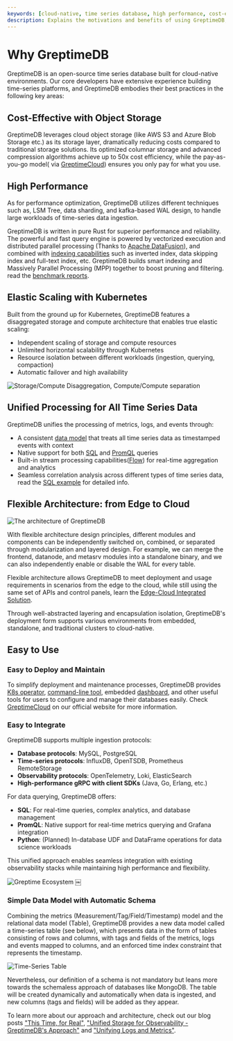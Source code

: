 ```yaml
---
keywords: [cloud-native, time series database, high performance, cost-effective, unified design]
description: Explains the motivations and benefits of using GreptimeDB, including its unified design for metrics, logs, and events, cloud-native architecture, cost-effectiveness, high performance, and ease of use. It highlights key features and deployment strategies.
---
```



# Why GreptimeDB

GreptimeDB is an open-source time series database built for cloud-native environments. Our core developers have extensive experience building time-series platforms, and GreptimeDB embodies their best practices in the following key areas:

## Cost-Effective with Object Storage

GreptimeDB leverages cloud object storage (like AWS S3 and Azure Blob Storage etc.) as its storage layer, dramatically reducing costs compared to traditional storage solutions. Its optimized columnar storage and advanced compression algorithms achieve up to 50x cost efficiency, while the pay-as-you-go model( via [GreptimeCloud](https://greptime.com/product/cloud)) ensures you only pay for what you use.

## High Performance

As for performance optimization, GreptimeDB utilizes different techniques such as, LSM Tree, data sharding, and kafka-based WAL design, to handle large workloads of time-series data ingestion.

GreptimeDB is written in pure Rust for superior performance and reliability. The powerful and fast query engine is powered by vectorized execution and distributed parallel processing (Thanks to [Apache DataFusion](https://datafusion.apache.org/)), and combined with [indexing capabilities](/user-guide/manage-data/data-index) such as inverted index, data skipping index and full-text index, etc. GreptimeDB builds smart indexing and Massively Parallel Processing (MPP) together to boost pruning and filtering. read the [benchmark reports](https://www.greptime.com/blogs/2024-09-09-report-summary).

## Elastic Scaling with Kubernetes

Built from the ground up for Kubernetes, GreptimeDB features a disaggregated storage and compute architecture that enables true elastic scaling:

- Independent scaling of storage and compute resources
- Unlimited horizontal scalability through Kubernetes
- Resource isolation between different workloads (ingestion, querying, compaction)
- Automatic failover and high availability

![Storage/Compute Disaggregation, Compute/Compute separation](/storage-compute-disaggregation-compute-compute-separation.png)

## Unified Processing for All Time Series Data

GreptimeDB unifies the processing of metrics, logs, and events through:

- A consistent [data model](./data-model.md) that treats all time series data as timestamped events with context
- Native support for both [SQL](/user-guide/query-data/sql.md) and [PromQL](/user-guide/query-data/promql.md) queries
- Built-in stream processing capabilities([Flow](/user-guide/flow-computation/overview.md)) for real-time aggregation and analytics
- Seamless correlation analysis across different types of time series data, read the [SQL example](/user-guide/overview.md#sql-query-example) for detailed info.

## Flexible Architecture: from Edge to Cloud

![The architecture of GreptimeDB](/architecture-2.png)

With flexible architecture design principles, different modules and components can be independently switched on, combined, or separated through modularization and layered design.
For example, we can merge the frontend, datanode, and metasrv modules into a standalone binary, and we can also independently enable or disable the WAL for every table.

Flexible architecture allows GreptimeDB to meet deployment and usage requirements in scenarios from the edge to the cloud, while still using the same set of APIs and control panels, learn the [Edge-Cloud Integrated Solution](https://greptime.com/product/carcloud).

Through well-abstracted layering and encapsulation isolation, GreptimeDB's deployment form supports various environments from embedded, standalone, and traditional clusters to cloud-native.

## Easy to Use

### Easy to Deploy and Maintain

To simplify deployment and maintenance processes, GreptimeDB provides [K8s operator](https://github.com/GreptimeTeam/greptimedb-operator), [command-line tool](https://github.com/GreptimeTeam/gtctl), embedded [dashboard](https://github.com/GreptimeTeam/dashboard), and other useful tools for users to configure and manage their databases easily. Check [GreptimeCloud](https://greptime.com/product/cloud) on our official website for more information.

### Easy to Integrate

GreptimeDB supports multiple ingestion protocols:
- **Database protocols**: MySQL, PostgreSQL
- **Time-series protocols**: InfluxDB, OpenTSDB, Prometheus RemoteStorage
- **Observability protocols**: OpenTelemetry, Loki, ElasticSearch
- **High-performance gRPC with client SDKs** (Java, Go, Erlang, etc.)

For data querying, GreptimeDB offers:
- **SQL**: For real-time queries, complex analytics, and database management
- **PromQL**: Native support for real-time metrics querying and Grafana integration
- **Python**: (Planned) In-database UDF and DataFrame operations for data science workloads

This unified approach enables seamless integration with existing observability stacks while maintaining high performance and flexibility.

![Greptime Ecosystem](/greptime-ecosystem.png)
￼
### Simple Data Model with Automatic Schema

Combining the metrics (Measurement/Tag/Field/Timestamp) model and the relational data model (Table), GreptimeDB provides a new data model called a time-series table (see below), which presents data in the form of tables consisting of rows and columns, with tags and fields of the metrics, logs and events mapped to columns, and an enforced time index constraint that represents the timestamp.

![Time-Series Table](/time-series-table.png)

Nevertheless, our definition of a schema is not mandatory but leans more towards the schemaless approach of databases like MongoDB.
The table will be created dynamically and automatically when data is ingested, and new columns (tags and fields) will be added as they appear.

To learn more about our approach and architecture, check out our blog posts ["This Time, for Real"](https://greptime.com/blogs/2022-11-15-this-time-for-real), ["Unified Storage for Observability - GreptimeDB's Approach"](https://greptime.com/blogs/2024-12-24-observability) and ["Unifying Logs and Metrics"](https://greptime.com/blogs/2024-06-25-logs-and-metrics).